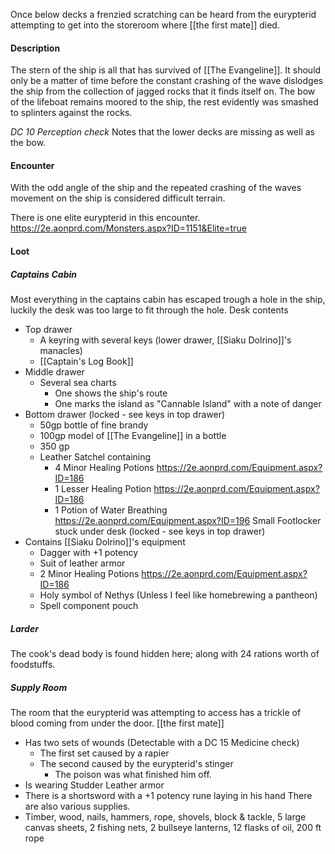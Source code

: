Once below decks a frenzied scratching can be heard from the eurypterid attempting to get into the storeroom where [[the first mate]] died.

#### Description 
The stern of the ship is all that has survived of [[The Evangeline]]. It should only be a matter of time before the constant crashing of the wave dislodges the ship from the collection of jagged rocks that it finds itself on. 
The bow of the lifeboat remains moored to the ship, the rest evidently was smashed to splinters against the rocks.

*DC 10 Perception check* Notes that the lower decks are missing as well as the bow.

#### Encounter
With the odd angle of the ship and the repeated crashing of the waves movement on the ship is considered difficult terrain.

There is one elite eurypterid in this encounter.
https://2e.aonprd.com/Monsters.aspx?ID=1151&Elite=true


#### Loot
##### Captains Cabin
Most everything in the captains cabin has escaped trough a hole in the ship, luckily the desk was too large to fit through the hole.
Desk contents
- Top drawer
	- A keyring with several keys (lower drawer, [[Siaku Dolrino]]'s manacles)
	- [[Captain's Log Book]]
- Middle drawer 
	- Several sea charts
		- One shows the ship's route
		- One marks the island as "Cannable Island" with a note of danger
- Bottom drawer (locked - see keys in top drawer)
	- 50gp bottle of fine brandy
	- 100gp model of [[The Evangeline]] in a bottle
	- 350 gp
	- Leather Satchel containing
		- 4 Minor Healing Potions https://2e.aonprd.com/Equipment.aspx?ID=186
		- 1 Lesser Healing Potion https://2e.aonprd.com/Equipment.aspx?ID=186
		- 1 Potion of Water Breathing https://2e.aonprd.com/Equipment.aspx?ID=196
Small Footlocker stuck under desk (locked - see keys in top drawer)
- Contains [[Siaku Dolrino]]'s equipment
	- Dagger with +1 potency
	- Suit of leather armor
	- 2 Minor Healing Potions https://2e.aonprd.com/Equipment.aspx?ID=186
	- Holy symbol of Nethys (Unless I feel like homebrewing a pantheon)
	- Spell component pouch
##### Larder
The cook's dead body is found hidden here; along with 24 rations worth of foodstuffs.
##### Supply Room
The room that the eurypterid was attempting to access has a trickle of blood coming from under the door.
[[the first mate]]
- Has two sets of wounds (Detectable with a DC 15 Medicine check)
	- The first set caused by a rapier
	- The second caused by the eurypterid's stinger
		- The poison was what finished him off.
- Is wearing Studder Leather armor
- There is a shortsword with a +1 potency rune laying in his hand
There are also various supplies.
- Timber, wood, nails, hammers, rope, shovels, block & tackle, 5 large canvas sheets, 2 fishing nets, 2 bullseye lanterns, 12 flasks of oil, 200 ft rope


